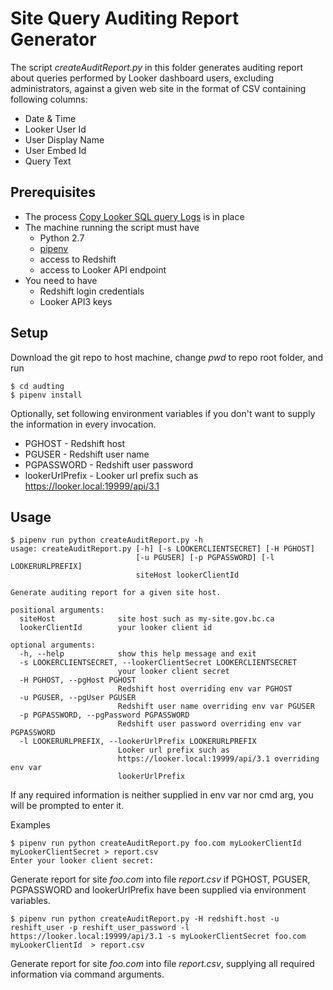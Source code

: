 # Site Query Auditing Report Generator
The script *createAuditReport.py* in this folder generates auditing report about queries performed by Looker dashboard users, excluding administrators, against a given web site in the format of CSV containing following columns:

* Date & Time
* Looker User Id
* User Display Name
* User Embed Id
* Query Text

## Prerequisites
* The process [Copy Looker SQL query Logs](../../maintenance/copySqlQuery) is in place
* The machine running the script must have
  * Python 2.7
  * [pipenv](https://github.com/pypa/pipenv)
  * access to Redshift
  * access to Looker API endpoint
* You need to have
  * Redshift login credentials
  * Looker API3 keys

## Setup
Download the git repo to host machine, change *pwd* to repo root folder, and run

```
$ cd audting
$ pipenv install
```
Optionally, set following environment variables if you don't want to supply the information in every invocation.

* PGHOST - Redshift host
* PGUSER - Redshift user name
* PGPASSWORD - Redshift user password
* lookerUrlPrefix - Looker url prefix such as https://looker.local:19999/api/3.1  

## Usage

```
$ pipenv run python createAuditReport.py -h
usage: createAuditReport.py [-h] [-s LOOKERCLIENTSECRET] [-H PGHOST]
                            [-u PGUSER] [-p PGPASSWORD] [-l LOOKERURLPREFIX]
                            siteHost lookerClientId

Generate auditing report for a given site host.

positional arguments:
  siteHost              site host such as my-site.gov.bc.ca
  lookerClientId        your looker client id

optional arguments:
  -h, --help            show this help message and exit
  -s LOOKERCLIENTSECRET, --lookerClientSecret LOOKERCLIENTSECRET
                        your looker client secret
  -H PGHOST, --pgHost PGHOST
                        Redshift host overriding env var PGHOST
  -u PGUSER, --pgUser PGUSER
                        Redshift user name overriding env var PGUSER
  -p PGPASSWORD, --pgPassword PGPASSWORD
                        Redshift user password overriding env var PGPASSWORD
  -l LOOKERURLPREFIX, --lookerUrlPrefix LOOKERURLPREFIX
                        Looker url prefix such as
                        https://looker.local:19999/api/3.1 overriding env var
                        lookerUrlPrefix
```
If any required information is neither supplied in env var nor cmd arg, you will be prompted to enter it.

Examples

```
$ pipenv run python createAuditReport.py foo.com myLookerClientId myLookerClientSecret > report.csv
Enter your looker client secret: 
```
Generate report for site *foo.com* into file *report.csv* if PGHOST, PGUSER, PGPASSWORD and lookerUrlPrefix have been supplied via environment variables.
```
$ pipenv run python createAuditReport.py -H redshift.host -u reshift_user -p reshift_user_password -l https://looker.local:19999/api/3.1 -s myLookerClientSecret foo.com myLookerClientId  > report.csv
```
Generate report for site *foo.com* into file *report.csv*, supplying all required information via command arguments.